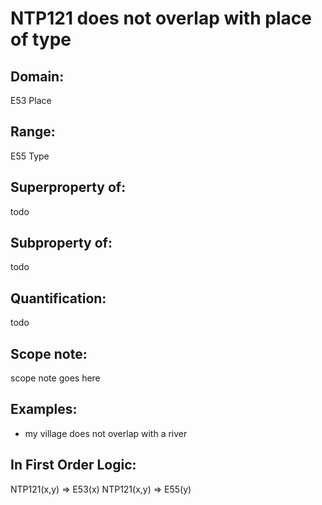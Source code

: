 # NTP121 does not overlap with place of type

## Domain: 

E53 Place

## Range: 

E55 Type

## Superproperty of: 

todo

## Subproperty of: 

todo

## Quantification: 

todo

## Scope note: 

scope note goes here

## Examples: 

* my village does not overlap with a river

## In First Order Logic: 

NTP121(x,y) ⇒ E53(x)
NTP121(x,y) ⇒ E55(y)

